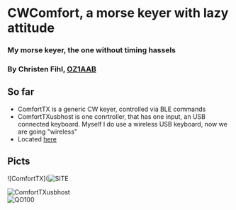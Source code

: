 # CWComfort, a morse keyer with lazy attitude
### My morse keyer, the one without timing hassels
### By Christen Fihl, [OZ1AAB](https://www.fihl.net/oz1aab/)

## So far
* ComfortTX is a generic CW keyer, controlled via BLE commands
* ComfortTXusbhost is one conrtroller, that has one input, an USB connected keyboard. Myself I do use a wireless USB keyboard, now we are going "wireless"
* Located [here](https://github.com/Fihl/CWComfort)

## Picts
![ComfortTX](![SITE](https://www.fihl.net/CWComfort/picts/ComfortTX.jpeg)

![ComfortTXusbhost](https://www.fihl.net/CWComfort/picts/USBkbd.jpeg)
<br>
![QO100](https://www.fihl.net/CWComfort/picts/QO100.jpeg)
